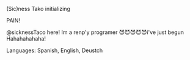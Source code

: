 (Sic)ness Tako initializing

PAIN!

@sicknessTaco here!
Im a renp'y programer
😈😈😈😈😈i've just begun
Hahahahahaha!

Languages: Spanish, English, Deustch
